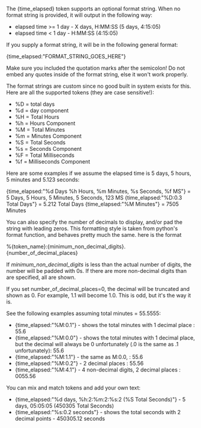 The {time_elapsed} token supports an optional format string.  When no format string is provided, it will output in the following way:

* elapsed time >= 1 day - X days, H:MM:SS (5 days, 4:15:05)
* elapsed time < 1 day - H:MM:SS (4:15:05)

If you supply a format string, it will be in the following general format:

{time_elapsed:"FORMAT_STRING_GOES_HERE"}

Make sure you included the quotation marks after the semicolon!  Do not embed any quotes inside of the format string, else it won't work properly.

The format strings are custom since no good built in system exists for this.  Here are all the supported tokens (they are case sensitive!):

* %D = total days
* %d = day component
* %H = Total Hours
* %h = Hours Component
* %M = Total Minutes
* %m = Minutes Component
* %S = Total Seconds
* %s = Seconds Component
* %F = Total Milliseconds
* %f = Milliseconds Component

Here are some examples if we assume the elapsed time is 5 days, 5 hours, 5 minutes and 5.123 seconds:

{time_elapsed:"%d Days %h Hours, %m Minutes, %s Seconds, %f MS"} = 5 Days, 5 Hours, 5 Minutes, 5 Seconds, 123 MS
{time_elapsed:"%D:0.3 Total Days"} = 5.212 Total Days
{time_elapsed:"%M Minutes"} = 7505 Minutes

You can also specify the number of decimals to display, and/or pad the string with leading zeros. This formatting style is taken from python's format function, and behaves pretty much the same.  here is the format

%{token_name}:{minimum_non_decimal_digits}.{number_of_decimal_places}

If *minimum_non_decimal_digits* is less than the actual number of digits, the number will be padded with 0s.  If there are more non-decimal digits than are specified, all are shown.

If you set number_of_decimal_places=0, the decimal will be truncated and shown as 0.  For example, 1.1 will become 1.0.  This is odd, but it's the way it is.

See the following examples assuming total minutes = 55.5555:

* {time_elapsed:"%M:0.1"} - shows the total minutes with 1 decimal place : 55.6
* {time_elapsed:"%M:0.0"} - shows the total minutes with 1 decimal place, but the decimal will always be 0 unfortunately (.0 is the same as .1 unfortunately): 55.6
* {time_elapsed:"%M:1.1"} - the same as M:0.0, : 55.6
* {time_elapsed:"%M:0.2"} - 2 decimal places : 55.56
* {time_elapsed:"%M:4.1"} - 4 non-decimal digits, 2 decimal places : 0055.56

You can mix and match tokens and add your own text:

* {time_elapsed:"%d days, %h:2:%m:2:%s:2 (%S Total Seconds)"} - 5 days, 05:05:05 (450305 Total Seconds)
* {time_elapsed:"%s:0.2 seconds"} - shows the total seconds with 2 decimal points - 450305.12 seconds
